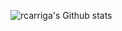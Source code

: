 ![rcarriga's Github stats](https://github-readme-stats-one-bice.vercel.app/api?username=rcarriga&show_icons=true&count_private=true&line_height=28&hide_border=1&include_all_commits=true&card_width=450&role=OWNER,COLLABORATOR&theme=github_dark)
